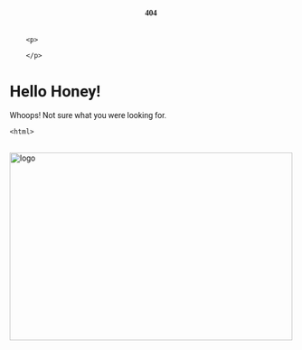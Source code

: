 <html lang="en">
<head>
    <meta charset="UTF-8">
    <meta name="viewport" content="width=device-width, initial-scale=1.0">
    <title>Page Not Found</title>
    <link rel="preconnect" href="https://fonts.gstatic.com">
    <link href="https://fonts.googleapis.com/css2?family=Chango&family=Roboto:wght@300&display=swap" rel="stylesheet">
    <style>
        body{
            background-image: ;
            background-size: cover;
            font-family: 'Roboto', 'sans-serif';
        }
        main{
            display: flex;
            height: 100vh;
            justify-content: center;
            align-items: center;
            flex-direction: column;
        }
        .header404{
            font-family: 'Chango', cursive;
            font-size: 50o0px;
        }
        .content404{
            text-align: center;
        }
    </style>
</head>
<body>
    <main>
        <h4 class="header404">404</h4>
        <div class="content-404">
           
        <p>
            
        </p>
   
<style>
body {
  background-image: url('https://user-images.githubusercontent.com/94929988/143150163-d497b444-094c-4ae9-995f-8e60f11cd292.png');
  background-repeat: no-repeat;
  background-attachment: unfixed; 
  background-size: 100% 100%;
}
</style>

<body>
 
<h1>Hello Honey!</h1>

<p>Whoops! Not sure what you were looking for.</p>

</body>
<html>


<head>
    <meta charset="UTF-8">
    <meta name="viewport" content="width=device-width, initial-scale=1.0">
    <title>Page Not Found</title>
    <link rel="preconnect" href="https://fonts.gstatic.com">
    <link href="https://fonts.googleapis.com/css2?family=Chango&family=Roboto:wght@300&display=swap" rel="stylesheet">
    <style>
        body{
            background-image: ![studios]('https://user-images.githubusercontent.com/94929988/143151182-f0171a5c-1c22-4fe5-8264-c3d450c30c35.png');
            background-size: cover;
            font-family: 'Roboto', 'sans-serif';
        }
        main{
            display: flex;
            height: 100vh;
            justify-content: center;
            align-items: center;
            flex-direction: column;
        }
        .header404{
            font-family: 'Chango', cursive;
            font-size: 50o0px;
        }
        .content404{
            text-align: center;
        }
    </style>
</head>

<body>

    <html>
<body>

<h2></h2>
<img src="![studios]('https://user-images.githubusercontent.com/94929988/143158842-541a9e8a-b228-4c9b-aecc-dbfe536f36d1.png)
g" alt="logo" width="500" height="333">

</body>
</html>


